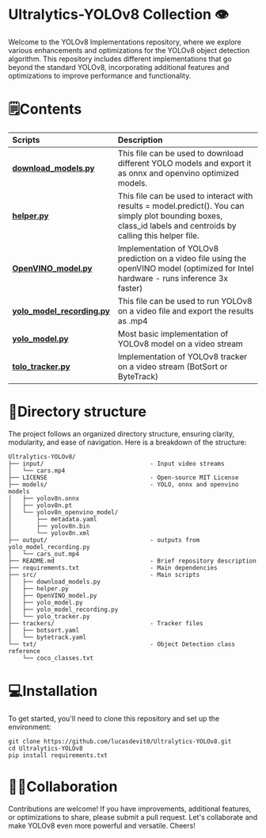 # Ultralytics-YOLOv8 Collection 👁️

Welcome to the YOLOv8 Implementations repository, where we explore various enhancements and optimizations for the YOLOv8 object detection algorithm. This repository includes different implementations that go beyond the standard YOLOv8, incorporating additional features and optimizations to improve performance and functionality.

# 🗒️Contents

| **Scripts** | **Description** |
|:-------------|:----------------|
| [**download_models.py**](https://github.com/lucasdevit0/Ultralytics-YOLOv8/blob/main/src/download_models.py) | This file can be used to download different YOLO models and export it as onnx and openvino optimized models.   |
| [**helper.py**](https://github.com/lucasdevit0/Ultralytics-YOLOv8/blob/main/src/helper.py) | This file can be used to interact with results = model.predict(). You can simply plot bounding boxes, class_id labels and centroids by calling this helper file. |
| [**OpenVINO_model.py**](https://github.com/lucasdevit0/Ultralytics-YOLOv8/blob/main/src/OpenVINO_model.py) | Implementation of YOLOv8 prediction on a video file using the openVINO model (optimized for Intel hardware - runs inference 3x faster) |
 | [**yolo_model_recording.py**](https://github.com/lucasdevit0/Ultralytics-YOLOv8/blob/main/src/yolo_model_recording.py) | This file can be used to run YOLOv8 on a video file and export the results as .mp4 |
 | [**yolo_model.py**](https://github.com/lucasdevit0/Ultralytics-YOLOv8/blob/main/src/yolo_model.py) | Most basic implementation of YOLOv8 model on a video stream |
 | [**tolo_tracker.py**](https://github.com/lucasdevit0/Ultralytics-YOLOv8/blob/main/src/yolo_tracker.py) | Implementation of YOLOv8 tracker on a video stream (BotSort or ByteTrack) |
 

 # 🌲Directory structure


The project follows an organized directory structure, ensuring clarity, modularity, and ease of navigation. Here is a breakdown of the structure:

```
Ultralytics-YOLOv8/
├── input/                              - Input video streams
│   └── cars.mp4
├── LICENSE                             - Open-source MIT License
├── models/                             - YOLO, onnx and openvino models
│   ├── yolov8n.onnx
│   ├── yolov8n.pt
│   └── yolov8n_openvino_model/
│       ├── metadata.yaml
│       ├── yolov8n.bin
│       └── yolov8n.xml
├── output/                             - outputs from yolo_model_recording.py
│   └── cars_out.mp4
├── README.md                           - Brief repository description
├── requirements.txt                    - Main dependencies
├── src/                                - Main scripts
│   ├── download_models.py
│   ├── helper.py
│   ├── OpenVINO_model.py
│   ├── yolo_model.py
│   ├── yolo_model_recording.py
│   └── yolo_tracker.py
├── trackers/                           - Tracker files
│   ├── botsort.yaml
│   └── bytetrack.yaml
└── txt/                                - Object Detection class reference
    └── coco_classes.txt
```

# 💻Installation

To get started, you'll need to clone this repository and set up the environment:

```shell
git clone https://github.com/lucasdevit0/Ultralytics-YOLOv8.git
cd Ultralytics-YOLOv8
pip install requirements.txt
```

# 🙌🏼Collaboration

Contributions are welcome! If you have improvements, additional features, or optimizations to share, please submit a pull request. Let's collaborate and make YOLOv8 even more powerful and versatile. Cheers!